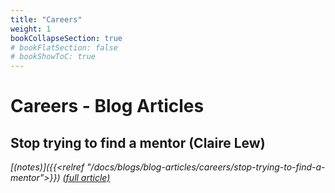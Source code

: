 ```yaml
---
title: "Careers"
weight: 1
bookCollapseSection: true
# bookFlatSection: false
# bookShowToC: true
---
```


# Careers - Blog Articles

## Stop trying to find a mentor (Claire Lew)

*[(notes)]({{<relref "/docs/blogs/blog-articles/careers/stop-trying-to-find-a-mentor">}})* *[(full article)](https://medium.com/@clairejlew/stop-trying-to-find-a-mentor-fd2d57d65bd1)*
